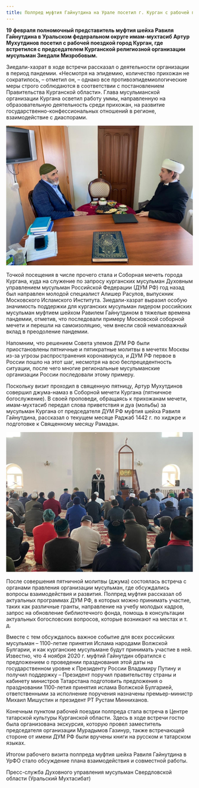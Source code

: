 ```yaml
---
title: Полпред муфтия Гайнутдина на Урале посетил г. Курган с рабочей поездкой
---
```


**19 февраля полномочный представитель муфтия шейха Равиля Гайнутдина в Уральском федеральном округе имам-мухтасиб Артур Мухутдинов посетил с рабочей поездкой город Курган, 
где встретился с председателем Курганской религиозной организации мусульман Зиедали Мизробовым.**

Зиедали-хазрат в ходе встречи рассказал о деятельности организации в период пандемии. «Несмотря на эпидемию, количество прихожан не сократилось, – отметил он, – 
однако все противоэпидемиологические меры строго соблюдаются в соответствии с постановлением Правительства Курганской области». Глава мусульманской организации Кургана осветил 
работу уммы, направленную на образовательную деятельность среди прихожан, на развитие государственно-конфессиональных отношений в регионе, взаимодействие с диаспорами.

![Мухутдинов](./19.02-1.jpg)

Точкой посещения в числе прочего стала и Соборная мечеть города Кургана, куда на служение по запросу курганских мусульман Духовным управлением мусульман Российской Федерации 
(ДУМ РФ) год назад был направлен молодой специалист Алишер Расулов, выпускник Московского Исламского Института. Зиедали-хазрат выразил особую значимость поддержки для курганских 
мусульман лидером российских мусульман муфтием шейхом Равилем Гайнутдином в тяжелые времена пандемии, отметив, что последовали примеру Московской соборной мечети и перешли на 
самоизоляцию, чем внесли свой немаловажный вклад в преодоление пандемии.

Напомним, что решением Совета улемов ДУМ РФ были приостановлены пятничные и пятикратные молитвы в мечетях Москвы из-за угрозы распространения коронавируса, и ДУМ РФ первое в 
России пошло на этот шаг, несмотря на всю беспрецедентность ситуации, после чего многие региональные мусульманские организации России последовали этому примеру.

Поскольку визит проходил в священную пятницу, Артур Мухутдинов совершил джума-намаз в Соборной мечети Кургана (пятничное богослужение). В своей проповеди, обращаясь к прихожанам 
мечети, имам-мухтасиб передал слова приветствия и дуа (мольбы) за мусульман Кургана от председателя ДУМ РФ муфтия шейха Равиля Гайнутдина, рассказал о текущем месяце Раджаб 
1442 г. по хиджре и подготовке к Священному месяцу Рамадан.

![Мухутдинов](./19.02-2.jpg)

После совершения пятничной молитвы (джума) состоялась встреча с органами правления организации мусульман, где обсуждались вопросы взаимодействия и развития. Полпред муфтия 
рассказал об актуальных программах ДУМ РФ, в которых можно принимать участие, таких как различные гранты, направление на учебу молодых кадров, запрос на обновление библиотечного 
фонда, помощь в консультации актуальных богословских вопросов, которые возникают на местах и т. д.

Вместе с тем обсуждалось важное событие для всех российских мусульман – 1100-летие принятия Ислама народами Волжской Булгарии, и как курганские мусульмане будут принимать участие в ней. Известно, что 4 ноября 2020 г. муфтий Гайнутдин обратился с предложением о проведении празднования этой даты на государственном уровне к Президенту России Владимиру Путину и получил поддержку – Президент поручил правительству страны и кабинету министров Татарстана подготовить предложения о праздновании 1100-летия принятия ислама Волжской Булгарией, ответственными за исполнение поручения назначены премьер-министр Михаил Мишустин и президент РТ Рустам Минниханов.

Конечным пунктом рабочей поездки полпреда стала встреча в Центре татарской культуры Курганской области. Здесь в ходе встречи гостю была организована экскурсия, которую провел 
заместитель председателя организации Мурадымов Газинур, также встречающей стороне от имени ДУМ РФ были вручены книги на русском и татарском языках.

Итогом рабочего визита полпреда муфтия шейха Равиля Гайнутдина в УрФО стало обсуждение плана взаимодействия и совместной работы.

Пресс-служба Духовного управления мусульман
Свердловской области (Уральский Мухтасибат)
